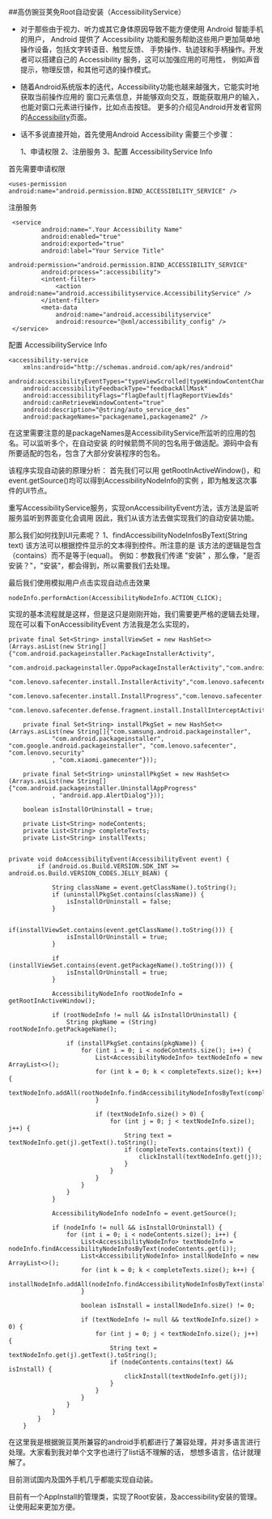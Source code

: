 ##高仿豌豆荚免Root自动安装（AccessibilityService）


- 对于那些由于视力、听力或其它身体原因导致不能方便使用 Android 智能手机的用户，
Android 提供了 Accessibility 功能和服务帮助这些用户更加简单地操作设备，包括文字转语音、触觉反馈、
手势操作、轨迹球和手柄操作。开发者可以搭建自己的 Accessibility 服务，这可以加强应用的可用性，
例如声音提示，物理反馈，和其他可选的操作模式。

- 随着Android系统版本的迭代，Accessibility功能也越来越强大，它能实时地获取当前操作应用的
窗口元素信息，并能够双向交互，既能获取用户的输入，也能对窗口元素进行操作，比如点击按钮。
更多的介绍见Android开发者官网的[Accessibility](https://developer.android.com/guide/topics/ui/accessibility/index.html)页面。

- 话不多说直接开始，首先使用Android Accessibility 需要三个步骤：

    1、申请权限
    2、注册服务
    3、配置 AccessibilityService Info

首先需要申请权限
```
<uses-permission android:name="android.permission.BIND_ACCESSIBILITY_SERVICE" />

```

注册服务

```
 <service
         android:name=".Your Accessibility Name"
         android:enabled="true"
         android:exported="true"
         android:label="Your Service Title"
         android:permission="android.permission.BIND_ACCESSIBILITY_SERVICE"
         android:process=":accessibility">
         <intent-filter>
             <action android:name="android.accessibilityservice.AccessibilityService" />
         </intent-filter>
         <meta-data
             android:name="android.accessibilityservice"
             android:resource="@xml/accessibility_config" />
 </service>

```
配置 AccessibilityService Info

```
<accessibility-service
    xmlns:android="http://schemas.android.com/apk/res/android"
    android:accessibilityEventTypes="typeViewScrolled|typeWindowContentChanged|typeWindowStateChanged"
    android:accessibilityFeedbackType="feedbackAllMask"
    android:accessibilityFlags="flagDefault|flagReportViewIds"
    android:canRetrieveWindowContent="true"
    android:description="@string/auto_service_des"
    android:packageNames="packagename1,packagename2" />
```
在这里需要注意的是packageNames是AccessibilityService所监听的应用的包名。可以监听多个，在自动安装
的时候箭筒不同的包名用于做适配。源码中会有所要适配的包名，包含了大部分安装程序的包名。

该程序实现自动装的原理分析：
首先我们可以用 getRootInActiveWindow()，和event.getSource()均可以得到AccessibilityNodeInfo的实例
，即为触发这次事件的UI节点。

重写AccessibilityService服务，实现onAccessibilityEvent方法，该方法是监听服务监听到界面变化会调用
因此，我们从该方法去做实现我们的自动安装功能。

那么我们如何找到UI元素呢？
1、findAccessibilityNodeInfosByText(String text) 该方法可以根据控件显示的文本得到控件。所注意的是
该方法的逻辑是包含（contains）而不是等于(equal)。
例如：参数我们传递 "安装" ，那么像，"是否安装？"，"安装"，都会得到，所以需要我们去处理。

最后我们使用模拟用户点击实现自动点击效果
```
nodeInfo.performAction(AccessibilityNodeInfo.ACTION_CLICK);
```
实现的基本流程就是这样，但是这只是刚刚开始，我们需要更严格的逻辑去处理，现在可以看下onAccessibilityEvent
方法我是怎么实现的，

```
private final Set<String> installViewSet = new HashSet<>(Arrays.asList(new String[]{"com.android.packageinstaller.PackageInstallerActivity",
            "com.android.packageinstaller.OppoPackageInstallerActivity","com.android.packageinstaller.InstallAppProgress",
            "com.lenovo.safecenter.install.InstallerActivity","com.lenovo.safecenter.defense.install.fragment.InstallInterceptActivity",
            "com.lenovo.safecenter.install.InstallProgress","com.lenovo.safecenter.install.InstallAppProgress",
            "com.lenovo.safecenter.defense.fragment.install.InstallInterceptActivity"}));

    private final Set<String> installPkgSet = new HashSet<>(Arrays.asList(new String[]{"com.samsung.android.packageinstaller",
            "com.android.packageinstaller", "com.google.android.packageinstaller", "com.lenovo.safecenter", "com.lenovo.security"
            , "com.xiaomi.gamecenter"}));

    private final Set<String> uninstallPkgSet = new HashSet<>(Arrays.asList(new String[]{"com.android.packageinstaller.UninstallAppProgress"
            , "android.app.AlertDialog"}));

    boolean isInstallOrUninstall = true;

    private List<String> nodeContents;
    private List<String> completeTexts;
    private List<String> installTexts;


private void doAccessibilityEvent(AccessibilityEvent event) {
        if (android.os.Build.VERSION.SDK_INT >= android.os.Build.VERSION_CODES.JELLY_BEAN) {

            String className = event.getClassName().toString();
            if (uninstallPkgSet.contains(className)) {
                isInstallOrUninstall = false;
            }

            if(installViewSet.contains(event.getClassName().toString())) {
                isInstallOrUninstall = true;
            }

            if (installViewSet.contains(event.getPackageName().toString())) {
                isInstallOrUninstall = true;
            }

            AccessibilityNodeInfo rootNodeInfo = getRootInActiveWindow();

            if (rootNodeInfo != null && isInstallOrUninstall) {
                String pkgName = (String) rootNodeInfo.getPackageName();

                if (installPkgSet.contains(pkgName)) {
                    for (int i = 0; i < nodeContents.size(); i++) {
                        List<AccessibilityNodeInfo> textNodeInfo = new ArrayList<>();
                        for (int k = 0; k < completeTexts.size(); k++) {
                            textNodeInfo.addAll(rootNodeInfo.findAccessibilityNodeInfosByText(completeTexts.get(k)));
                        }

                        if (textNodeInfo.size() > 0) {
                            for (int j = 0; j < textNodeInfo.size(); j++) {
                                String text = textNodeInfo.get(j).getText().toString();
                                if (completeTexts.contains(text)) {
                                    clickInstall(textNodeInfo.get(j));
                                }
                            }
                        }
                    }
                }
            }

            AccessibilityNodeInfo nodeInfo = event.getSource();

            if (nodeInfo != null && isInstallOrUninstall) {
                for (int i = 0; i < nodeContents.size(); i++) {
                    List<AccessibilityNodeInfo> textNodeInfo = nodeInfo.findAccessibilityNodeInfosByText(nodeContents.get(i));
                    List<AccessibilityNodeInfo> installNodeInfo = new ArrayList<>();
                    for (int k = 0; k < completeTexts.size(); k++) {
                        installNodeInfo.addAll(nodeInfo.findAccessibilityNodeInfosByText(installTexts.get(k)));
                    }

                    boolean isInstall = installNodeInfo.size() != 0;

                    if (textNodeInfo != null && textNodeInfo.size() > 0) {
                        for (int j = 0; j < textNodeInfo.size(); j++) {
                            String text = textNodeInfo.get(j).getText().toString();
                            if (nodeContents.contains(text) && isInstall) {
                                clickInstall(textNodeInfo.get(j));
                            }
                        }
                    }
                }
            }
        }
    }

```

在这里我是根据豌豆荚所兼容的android手机都进行了兼容处理，并对多语言进行处理。大家看到我对单个文字也进行了list话不理解的话，
想想多语言，估计就理解了。

目前测试国内及国外手机几乎都能实现自动装。

目前有一个AppInstall的管理类，实现了Root安装，及accessibility安装的管理。让使用起来更加方便。



